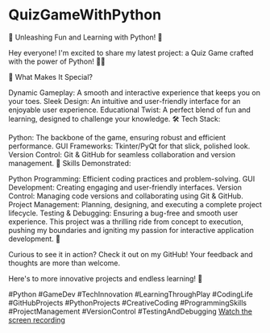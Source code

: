 # QuizGameWithPython
🚀 Unleashing Fun and Learning with Python! 🚀

Hey everyone! I'm excited to share my latest project: a Quiz Game crafted with the power of Python! 🐍✨

🧩 What Makes It Special?

Dynamic Gameplay: A smooth and interactive experience that keeps you on your toes.
Sleek Design: An intuitive and user-friendly interface for an enjoyable user experience.
Educational Twist: A perfect blend of fun and learning, designed to challenge your knowledge.
🛠️ Tech Stack:

Python: The backbone of the game, ensuring robust and efficient performance.
GUI Frameworks: Tkinter/PyQt for that slick, polished look.
Version Control: Git & GitHub for seamless collaboration and version management.
🔧 Skills Demonstrated:

Python Programming: Efficient coding practices and problem-solving.
GUI Development: Creating engaging and user-friendly interfaces.
Version Control: Managing code versions and collaborating using Git & GitHub.
Project Management: Planning, designing, and executing a complete project lifecycle.
Testing & Debugging: Ensuring a bug-free and smooth user experience.
This project was a thrilling ride from concept to execution, pushing my boundaries and igniting my passion for interactive application development. 🌟

Curious to see it in action? Check it out on my GitHub! Your feedback and thoughts are more than welcome.

Here's to more innovative projects and endless learning! 🚀

#Python #GameDev #TechInnovation #LearningThroughPlay #CodingLife #GitHubProjects #PythonProjects #CreativeCoding #ProgrammingSkills #ProjectManagement #VersionControl #TestingAndDebugging
[Watch the screen recording](.)

